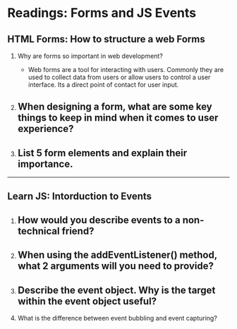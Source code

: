 # Readings: Forms and JS Events

## HTML Forms: How to structure a web Forms

1. Why are forms so important in web development?  
    - Web forms are a tool for interacting with users. Commonly they are used to collect data from users or allow users to control a user interface. Its a direct point of contact for user input.

2. When designing a form, what are some key things to keep in mind when it comes to user experience?  
    -  

3. List 5 form elements and explain their importance.  
    -  

-----

## Learn JS: Intorduction to Events
1. How would you describe events to a non-technical friend?  
    - 

2. When using the addEventListener() method, what 2 arguments will you need to provide?
    -  

3. Describe the event object. Why is the target within the event object useful?
    -  

4. What is the difference between event bubbling and event capturing?